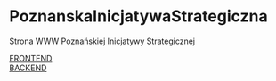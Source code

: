 # PoznanskaInicjatywaStrategiczna
Strona WWW Poznańskiej Inicjatywy Strategicznej

[FRONTEND](https://github.com/yautay/PoznanskaInicjatywaStrategiczna/blob/master/frontend/README.md)  
[BACKEND](https://github.com/yautay/PoznanskaInicjatywaStrategiczna/blob/master/backend/README.md)
